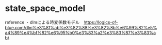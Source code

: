 # state_space_model

reference
・dlmによる時変係数モデル　https://logics-of-blue.com/dlm%e3%81%ab%e3%82%88%e3%82%8b%e6%99%82%e5%a4%89%e4%bf%82%e6%95%b0%e3%83%a2%e3%83%87%e3%83%ab/